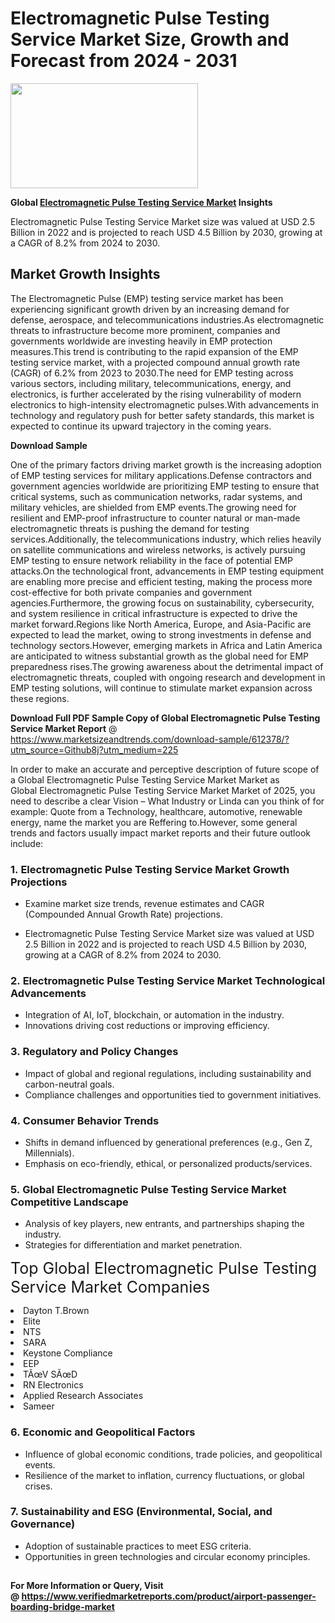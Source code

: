 <H1>Electromagnetic Pulse Testing Service Market Size, Growth and Forecast from 2024 - 2031</H1><img class="aligncenter size-medium wp-image-584254" src="https://thirdeyenews.in/wp-content/uploads/2024/09/Global-Market-Research-300x168.jpeg" alt="" width="300" height="168" /><p><strong>Global&nbsp;<a href="https://www.marketsizeandtrends.com/download-sample/612378/?utm_source=Github8j?utm_medium=225">Electromagnetic Pulse Testing Service Market</a> Insights</strong></p><p>Electromagnetic Pulse Testing Service Market size was valued at USD 2.5 Billion in 2022 and is projected to reach USD 4.5 Billion by 2030, growing at a CAGR of 8.2% from 2024 to 2030.</p><p><h2>Market Growth Insights</h2> <p>The Electromagnetic Pulse (EMP) testing service market has been experiencing significant growth driven by an increasing demand for defense, aerospace, and telecommunications industries.As electromagnetic threats to infrastructure become more prominent, companies and governments worldwide are investing heavily in EMP protection measures.This trend is contributing to the rapid expansion of the EMP testing service market, with a projected compound annual growth rate (CAGR) of 6.2% from 2023 to 2030.The need for EMP testing across various sectors, including military, telecommunications, energy, and electronics, is further accelerated by the rising vulnerability of modern electronics to high-intensity electromagnetic pulses.With advancements in technology and regulatory push for better safety standards, this market is expected to continue its upward trajectory in the coming years.</p> <p><strong>Download Sample</strong></p> <p>One of the primary factors driving market growth is the increasing adoption of EMP testing services for military applications.Defense contractors and government agencies worldwide are prioritizing EMP testing to ensure that critical systems, such as communication networks, radar systems, and military vehicles, are shielded from EMP events.The growing need for resilient and EMP-proof infrastructure to counter natural or man-made electromagnetic threats is pushing the demand for testing services.Additionally, the telecommunications industry, which relies heavily on satellite communications and wireless networks, is actively pursuing EMP testing to ensure network reliability in the face of potential EMP attacks.On the technological front, advancements in EMP testing equipment are enabling more precise and efficient testing, making the process more cost-effective for both private companies and government agencies.Furthermore, the growing focus on sustainability, cybersecurity, and system resilience in critical infrastructure is expected to drive the market forward.Regions like North America, Europe, and Asia-Pacific are expected to lead the market, owing to strong investments in defense and technology sectors.However, emerging markets in Africa and Latin America are anticipated to witness substantial growth as the global need for EMP preparedness rises.The growing awareness about the detrimental impact of electromagnetic threats, coupled with ongoing research and development in EMP testing solutions, will continue to stimulate market expansion across these regions.</p> <p><span class=""><strong>Download Full PDF Sample Copy of Global Electromagnetic Pulse Testing Service Market Report</strong> @ <a href="https://www.marketsizeandtrends.com/download-sample/612378/?utm_source=Github8j?utm_medium=225" target="_blank">https://www.marketsizeandtrends.com/download-sample/612378/?utm_source=Github8j?utm_medium=225</a></span></p><p>In order to make an accurate and perceptive description of future scope of a Global&nbsp;Electromagnetic Pulse Testing Service Market Market as Global&nbsp;Electromagnetic Pulse Testing Service Market Market of 2025, you need to describe a clear Vision &ndash; What Industry or Linda can you think of for example: Quote from a Technology, healthcare, automotive, renewable energy, name the market you are Reffering to.However, some general trends and factors usually impact market reports and their future outlook include:</p><h3>1.&nbsp;<strong>Electromagnetic Pulse Testing Service Market Growth Projections</strong></h3><ul><li>Examine market size trends, revenue estimates and CAGR (Compounded Annual Growth Rate) projections.</li><li><p>Electromagnetic Pulse Testing Service Market size was valued at USD 2.5 Billion in 2022 and is projected to reach USD 4.5 Billion by 2030, growing at a CAGR of 8.2% from 2024 to 2030.</p></li></ul><h3>2.&nbsp;<strong>Electromagnetic Pulse Testing Service Market Technological Advancements</strong></h3><ul><li>Integration of AI, IoT, blockchain, or automation in the industry.</li><li>Innovations driving cost reductions or improving efficiency.</li></ul><h3>3.&nbsp;<strong>Regulatory and Policy Changes</strong></h3><ul><li>Impact of global and regional regulations, including sustainability and carbon-neutral goals.</li><li>Compliance challenges and opportunities tied to government initiatives.</li></ul><h3>4.&nbsp;<strong>Consumer Behavior Trends</strong></h3><ul><li>Shifts in demand influenced by generational preferences (e.g., Gen Z, Millennials).</li><li>Emphasis on eco-friendly, ethical, or personalized products/services.</li></ul><h3>5.&nbsp;<strong>Global Electromagnetic Pulse Testing Service Market Competitive Landscape</strong></h3><ul><li>Analysis of key players, new entrants, and partnerships shaping the industry.</li><li>Strategies for differentiation and market penetration.</li></ul><p data-pm-slice="1 1 []"><span style="color: inherit; font-family: inherit; font-size: 25px;">Top Global Electromagnetic Pulse Testing Service Market Companies</span></p><div class="" data-test-id=""><p><li>Dayton T.Brown</li><li> Elite</li><li> NTS</li><li> SARA</li><li> Keystone Compliance</li><li> EEP</li><li> TÃœV SÃœD</li><li> RN Electronics</li><li> Applied Research Associates</li><li> Sameer</li></p></div><h3>6.&nbsp;<strong>Economic and Geopolitical Factors</strong></h3><ul><li>Influence of global economic conditions, trade policies, and geopolitical events.</li><li>Resilience of the market to inflation, currency fluctuations, or global crises.</li></ul><h3>7.&nbsp;<strong>Sustainability and ESG (Environmental, Social, and Governance)</strong></h3><ul><li>Adoption of sustainable practices to meet ESG criteria.</li><li>Opportunities in green technologies and circular economy principles.</li></ul><h2><strong style="font-size: 14px;">For More Information or Query, Visit @&nbsp;</strong><a style="background-color: #ffffff; font-size: 14px;" href="https://www.marketsizeandtrends.com/report/electromagnetic-pulse-testing-service-market/" target="_blank">https://www.verifiedmarketreports.com/product/airport-passenger-boarding-bridge-market</a></h2>